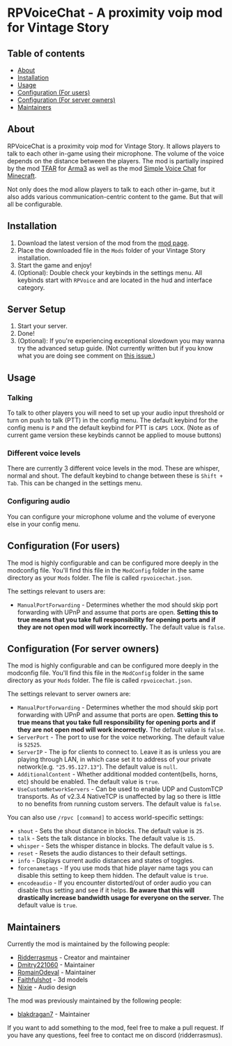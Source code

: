 # RPVoiceChat - A proximity voip mod for Vintage Story

## Table of contents
- [About](#about)
- [Installation](#installation)
- [Usage](#usage)
- [Configuration (For users)](#configuration-users)
- [Configuration (For server owners)](#configuration-server)
- [Maintainers](#maintainers)

## About
RPVoiceChat is a proximity voip mod for Vintage Story. It allows players to talk to each other in-game using their microphone. The volume of the voice depends on the distance between the players. The mod is partially inspired by the mod [TFAR](https://steamcommunity.com/workshop/filedetails/?id=894678801) for [Arma3](https://arma3.com/) as well as the mod [Simple Voice Chat](https://www.curseforge.com/minecraft/mc-mods/simple-voice-chat) for [Minecraft](https://www.minecraft.net/en-us).

Not only does the mod allow players to talk to each other in-game, but it also adds various communication-centric content to the game. But that will all be configurable.

## Installation
1. Download the latest version of the mod from the [mod page](https://mods.vintagestory.at/rpvoicechat).
2. Place the downloaded file in the `Mods` folder of your Vintage Story installation.
3. Start the game and enjoy!
4. (Optional): Double check your keybinds in the settings menu. All keybinds start with `RPVoice` and are located in the hud and interface category.

## Server Setup
1. Start your server.
2. Done!
3. (Optional): If you're experiencing exceptional slowdown you may wanna try the advanced setup guide. (Not currently written but if you know what you are doing see comment on [this issue.](https://github.com/Ridderrasmus/RPVoiceChat/issues/131#issuecomment-2253090923))
 
## Usage
### Talking
To talk to other players you will need to set up your audio input threshold or turn on push to talk (PTT) in the config menu.
The default keybind for the config menu is `P` and the default keybind for PTT is `CAPS LOCK`. (Note as of current game version these keybinds cannot be applied to mouse buttons)

### Different voice levels
There are currently 3 different voice levels in the mod. These are whisper, normal and shout.
The default keybind to change between these is `Shift + Tab`. This can be changed in the settings menu.

### Configuring audio
You can configure your microphone volume and the volume of everyone else in your config menu.

## <a name="configuration-users"></a>Configuration (For users)
The mod is highly configurable and can be configured more deeply in the modconfig file. You'll find this file in the `ModConfig` folder in the same directory as your `Mods` folder. The file is called `rpvoicechat.json`.

The settings relevant to users are:
- `ManualPortForwarding` - Determines whether the mod should skip port forwarding with UPnP and assume that ports are open. **Setting this to true means that you take full responsibility for opening ports and if they are not open mod will work incorrectly.** The default value is `false`.
 
## <a name="configuration-server"></a>Configuration (For server owners)
The mod is highly configurable and can be configured more deeply in the modconfig file. You'll find this file in the `ModConfig` folder in the same directory as your `Mods` folder. The file is called `rpvoicechat.json`.

The settings relevant to server owners are:
- `ManualPortForwarding` - Determines whether the mod should skip port forwarding with UPnP and assume that ports are open. **Setting this to true means that you take full responsibility for opening ports and if they are not open mod will work incorrectly.** The default value is `false`.
- `ServerPort` - The port to use for the voice networking. The default value is `52525`.
- `ServerIP` - The ip for clients to connect to. Leave it as is unless you are playing through LAN, in which case set it to address of your private network(e.g. `"25.95.127.13"`). The default value is `null`.
- `AdditionalContent` - Whether additional modded content(bells, horns, etc) should be enabled. The default value is `true`.
- `UseCustomNetworkServers` - Can be used to enable UDP and CustomTCP transports. As of v2.3.4 NativeTCP is unaffected by lag so there is little to no benefits from running custom servers. The default value is `false`.

You can also use `/rpvc [command]` to access world-specific settings:
- `shout` - Sets the shout distance in blocks. The default value is `25`.
- `talk` - Sets the talk distance in blocks. The default value is `15`.
- `whisper` - Sets the whisper distance in blocks. The default value is `5`.
- `reset` - Resets the audio distances to their default settings.
- `info` - Displays current audio distances and states of toggles.
- `forcenametags` - If you use mods that hide player name tags you can disable this setting to keep them hidden. The default value is `true`.
- `encodeaudio` - If you encounter distorted/out of order audio you can disable thus setting and see if it helps. **Be aware that this will drastically increase bandwidth usage for everyone on the server.** The default value is `true`.

## Maintainers
Currently the mod is maintained by the following people:
- [Ridderrasmus](https://github.com/Ridderrasmus) - Creator and maintainer
- [Dmitry221060](https://github.com/Dmitry221060) - Maintainer
- [RomainOdeval](https://github.com/RomainOdeval) - Maintainer
- [Faithfulshot](https://github.com/Faithfulshot) - 3d models
- [Nixie]() - Audio design

The mod was previously maintained by the following people:
- [blakdragan7](https://github.com/blakdragan7) - Maintainer

If you want to add something to the mod, feel free to make a pull request.
If you have any questions, feel free to contact me on discord (ridderrasmus).
